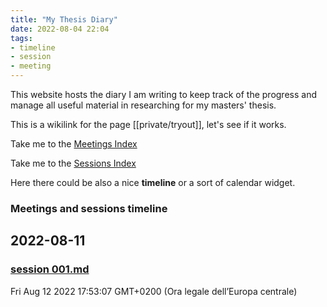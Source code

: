 ```yaml
---
title: "My Thesis Diary"
date: 2022-08-04 22:04
tags:
- timeline
- session
- meeting
---
```


This website hosts the diary I am writing to keep track of the progress and manage all useful material in researching for my masters' thesis.


This is a wikilink for the page [[private/tryout]], let's see if it works.

Take me to the [Meetings Index](notes/Meetings%20Index)

Take me to the [Sessions  Index](notes/Sessions%20Index)



Here there could be also a nice **timeline** or a sort of calendar widget.

### Meetings and sessions timeline
<!--TIMELINE BEGIN tags='timeline'--><div class="timeline"><div class="timeline-container timeline-left"><h2>2022-08-11</h2><div class="timeline-event-list" style="display: block"><div class="timeline-card"><article><h3><a class="internal-link" href="/notes/sessions/session 001.md">session 001.md</a></h3></article><p>
</p></div></div></div></div><div class="timeline-rendered">Fri Aug 12 2022 17:53:07 GMT+0200 (Ora legale dell’Europa centrale)</div><!--TIMELINE END-->






